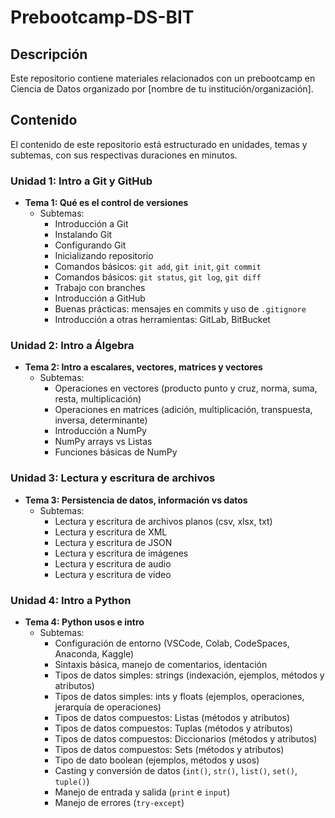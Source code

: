 # Prebootcamp-DS-BIT

## Descripción
Este repositorio contiene materiales relacionados con un prebootcamp en Ciencia de Datos organizado por [nombre de tu institución/organización].

## Contenido
El contenido de este repositorio está estructurado en unidades, temas y subtemas, con sus respectivas duraciones en minutos.

### Unidad 1: Intro a Git y GitHub
- **Tema 1: Qué es el control de versiones**
  - Subtemas:
    - Introducción a Git
    - Instalando Git
    - Configurando Git
    - Inicializando repositorio
    - Comandos básicos: `git add`, `git init`, `git commit`
    - Comandos básicos: `git status`, `git log`, `git diff`
    - Trabajo con branches
    - Introducción a GitHub
    - Buenas prácticas: mensajes en commits y uso de `.gitignore`
    - Introducción a otras herramientas: GitLab, BitBucket

### Unidad 2: Intro a Álgebra
- **Tema 2: Intro a escalares, vectores, matrices y vectores**
  - Subtemas:
    - Operaciones en vectores (producto punto y cruz, norma, suma, resta, multiplicación)
    - Operaciones en matrices (adición, multiplicación, transpuesta, inversa, determinante)
    - Introducción a NumPy
    - NumPy arrays vs Listas
    - Funciones básicas de NumPy

### Unidad 3: Lectura y escritura de archivos
- **Tema 3: Persistencia de datos, información vs datos**
  - Subtemas:
    - Lectura y escritura de archivos planos (csv, xlsx, txt)
    - Lectura y escritura de XML
    - Lectura y escritura de JSON
    - Lectura y escritura de imágenes
    - Lectura y escritura de audio
    - Lectura y escritura de video

### Unidad 4: Intro a Python
- **Tema 4: Python usos e intro**
  - Subtemas:
    - Configuración de entorno (VSCode, Colab, CodeSpaces, Anaconda, Kaggle)
    - Sintaxis básica, manejo de comentarios, identación
    - Tipos de datos simples: strings (indexación, ejemplos, métodos y atributos)
    - Tipos de datos simples: ints y floats (ejemplos, operaciones, jerarquía de operaciones)
    - Tipos de datos compuestos: Listas (métodos y atributos)
    - Tipos de datos compuestos: Tuplas (métodos y atributos)
    - Tipos de datos compuestos: Diccionarios (métodos y atributos)
    - Tipos de datos compuestos: Sets (métodos y atributos)
    - Tipo de dato boolean (ejemplos, métodos y usos)
    - Casting y conversión de datos (`int()`, `str()`, `list()`, `set()`, `tuple()`)
    - Manejo de entrada y salida (`print` e `input`)
    - Manejo de errores (`try-except`) 

